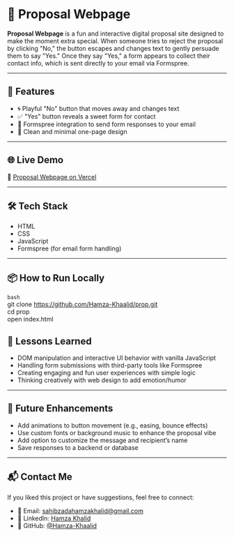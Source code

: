 # 💌 Proposal Webpage

**Proposal Webpage** is a fun and interactive digital proposal site designed to make the moment extra special. When someone tries to reject the proposal by clicking "No," the button escapes and changes text to gently persuade them to say "Yes." Once they say "Yes," a form appears to collect their contact info, which is sent directly to your email via Formspree.

---

## 🌟 Features

- 🌀 Playful "No" button that moves away and changes text
- ✅ "Yes" button reveals a sweet form for contact
- 📧 Formspree integration to send form responses to your email
- 🎀 Clean and minimal one-page design

---

## 🌐 Live Demo

🔗 [Proposal Webpage on Vercel](https://prop-theta.vercel.app)

---

## 🛠 Tech Stack

- HTML
- CSS
- JavaScript
- Formspree (for email form handling)

---

## 📦 How to Run Locally

```bash``` <br>
git clone https://github.com/Hamza-Khaalid/prop.git <br>
cd prop <br>
open index.html <br>

## 🧠 Lessons Learned

- DOM manipulation and interactive UI behavior with vanilla JavaScript
- Handling form submissions with third-party tools like Formspree
- Creating engaging and fun user experiences with simple logic
- Thinking creatively with web design to add emotion/humor

---

## 🚀 Future Enhancements

- Add animations to button movement (e.g., easing, bounce effects)
- Use custom fonts or background music to enhance the proposal vibe
- Add option to customize the message and recipient’s name
- Save responses to a backend or database

---

## 📬 Contact Me

If you liked this project or have suggestions, feel free to connect:

- 📧 Email: [sahibzadahamzakhalid@gmail.com](mailto:sahibzadahamzakhalid@gmail.com)
- 💼 LinkedIn: [Hamza Khalid](https://www.linkedin.com/in/hamza-khalid-05b657297/)
- 🐙 GitHub: [@Hamza-Khaalid](https://github.com/Hamza-Khaalid)

